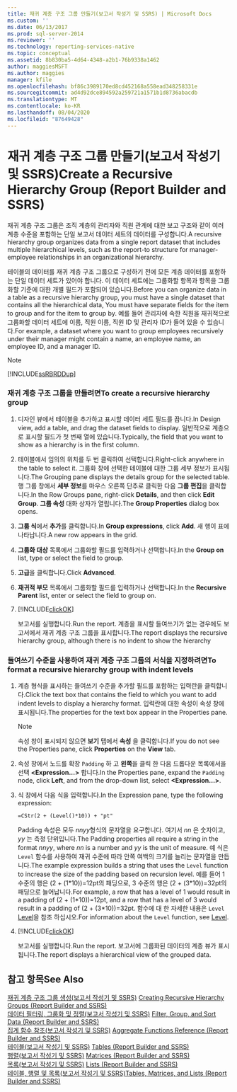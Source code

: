 ```yaml
---
title: 재귀 계층 구조 그룹 만들기(보고서 작성기 및 SSRS) | Microsoft Docs
ms.custom: ''
ms.date: 06/13/2017
ms.prod: sql-server-2014
ms.reviewer: ''
ms.technology: reporting-services-native
ms.topic: conceptual
ms.assetid: 8b830ba5-4d64-4348-a2b1-76b9338a1462
author: maggiesMSFT
ms.author: maggies
manager: kfile
ms.openlocfilehash: bf86c3989170ed8cd452168a558ead348258331e
ms.sourcegitcommit: ad4d92dce894592a259721a1571b1d8736abacdb
ms.translationtype: MT
ms.contentlocale: ko-KR
ms.lasthandoff: 08/04/2020
ms.locfileid: "87649428"
---
```

# <a name="create-a-recursive-hierarchy-group-report-builder-and-ssrs"></a><span data-ttu-id="fc4b8-102">재귀 계층 구조 그룹 만들기(보고서 작성기 및 SSRS)</span><span class="sxs-lookup"><span data-stu-id="fc4b8-102">Create a Recursive Hierarchy Group (Report Builder and SSRS)</span></span>
  <span data-ttu-id="fc4b8-103">재귀 계층 구조 그룹은 조직 계층의 관리자와 직원 관계에 대한 보고 구조와 같이 여러 계층 수준을 포함하는 단일 보고서 데이터 세트의 데이터를 구성합니다.</span><span class="sxs-lookup"><span data-stu-id="fc4b8-103">A recursive hierarchy group organizes data from a single report dataset that includes multiple hierarchical levels, such as the report-to structure for manager-employee relationships in an organizational hierarchy.</span></span>  
  
 <span data-ttu-id="fc4b8-104">테이블의 데이터를 재귀 계층 구조 그룹으로 구성하기 전에 모든 계층 데이터를 포함하는 단일 데이터 세트가 있어야 합니다. 이 데이터 세트에는 그룹화할 항목과 항목을 그룹화할 기준에 대한 개별 필드가 포함되어 있습니다.</span><span class="sxs-lookup"><span data-stu-id="fc4b8-104">Before you can organize data in a table as a recursive hierarchy group, you must have a single dataset that contains all the hierarchical data, You must have separate fields for the item to group and for the item to group by.</span></span> <span data-ttu-id="fc4b8-105">예를 들어 관리자에 속한 직원을 재귀적으로 그룹화할 데이터 세트에 이름, 직원 이름, 직원 ID 및 관리자 ID가 들어 있을 수 있습니다.</span><span class="sxs-lookup"><span data-stu-id="fc4b8-105">For example, a dataset where you want to group employees recursively under their manager might contain a name, an employee name, an employee ID, and a manager ID.</span></span>  
  
> [!NOTE]  
>  [!INCLUDE[ssRBRDDup](../../includes/ssrbrddup-md.md)]  
  
### <a name="to-create-a-recursive-hierarchy-group"></a><span data-ttu-id="fc4b8-106">재귀 계층 구조 그룹을 만들려면</span><span class="sxs-lookup"><span data-stu-id="fc4b8-106">To create a recursive hierarchy group</span></span>  
  
1.  <span data-ttu-id="fc4b8-107">디자인 뷰에서 테이블을 추가하고 표시할 데이터 세트 필드를 끕니다.</span><span class="sxs-lookup"><span data-stu-id="fc4b8-107">In Design view, add a table, and drag the dataset fields to display.</span></span> <span data-ttu-id="fc4b8-108">일반적으로 계층으로 표시할 필드가 첫 번째 열에 있습니다.</span><span class="sxs-lookup"><span data-stu-id="fc4b8-108">Typically, the field that you want to show as a hierarchy is in the first column.</span></span>  
  
2.  <span data-ttu-id="fc4b8-109">테이블에서 임의의 위치를 두 번 클릭하여 선택합니다.</span><span class="sxs-lookup"><span data-stu-id="fc4b8-109">Right-click anywhere in the table to select it.</span></span> <span data-ttu-id="fc4b8-110">그룹화 창에 선택한 테이블에 대한 그룹 세부 정보가 표시됩니다.</span><span class="sxs-lookup"><span data-stu-id="fc4b8-110">The Grouping pane displays the details group for the selected table.</span></span> <span data-ttu-id="fc4b8-111">행 그룹 창에서 **세부 정보**를 마우스 오른쪽 단추로 클릭한 다음 **그룹 편집**을 클릭합니다.</span><span class="sxs-lookup"><span data-stu-id="fc4b8-111">In the Row Groups pane, right-click **Details**, and then click **Edit Group**.</span></span> <span data-ttu-id="fc4b8-112">**그룹 속성** 대화 상자가 열립니다.</span><span class="sxs-lookup"><span data-stu-id="fc4b8-112">The **Group Properties** dialog box opens.</span></span>  
  
3.  <span data-ttu-id="fc4b8-113">**그룹 식**에서 **추가**를 클릭합니다.</span><span class="sxs-lookup"><span data-stu-id="fc4b8-113">In **Group expressions**, click **Add**.</span></span> <span data-ttu-id="fc4b8-114">새 행이 표에 나타납니다.</span><span class="sxs-lookup"><span data-stu-id="fc4b8-114">A new row appears in the grid.</span></span>  
  
4.  <span data-ttu-id="fc4b8-115">**그룹화 대상** 목록에서 그룹화할 필드를 입력하거나 선택합니다.</span><span class="sxs-lookup"><span data-stu-id="fc4b8-115">In the **Group on** list, type or select the field to group.</span></span>  
  
5.  <span data-ttu-id="fc4b8-116">**고급**을 클릭합니다.</span><span class="sxs-lookup"><span data-stu-id="fc4b8-116">Click **Advanced**.</span></span>  
  
6.  <span data-ttu-id="fc4b8-117">**재귀적 부모** 목록에서 그룹화할 필드를 입력하거나 선택합니다.</span><span class="sxs-lookup"><span data-stu-id="fc4b8-117">In the **Recursive Parent** list, enter or select the field to group on.</span></span>  
  
7.  [!INCLUDE[clickOK](../../includes/clickok-md.md)]  
  
     <span data-ttu-id="fc4b8-118">보고서를 실행합니다.</span><span class="sxs-lookup"><span data-stu-id="fc4b8-118">Run the report.</span></span> <span data-ttu-id="fc4b8-119">계층을 표시할 들여쓰기가 없는 경우에도 보고서에서 재귀 계층 구조 그룹을 표시합니다.</span><span class="sxs-lookup"><span data-stu-id="fc4b8-119">The report displays the recursive hierarchy group, although there is no indent to show the hierarchy</span></span>  
  
### <a name="to-format-a-recursive-hierarchy-group-with-indent-levels"></a><span data-ttu-id="fc4b8-120">들여쓰기 수준을 사용하여 재귀 계층 구조 그룹의 서식을 지정하려면</span><span class="sxs-lookup"><span data-stu-id="fc4b8-120">To format a recursive hierarchy group with indent levels</span></span>  
  
1.  <span data-ttu-id="fc4b8-121">계층 형식을 표시하는 들여쓰기 수준을 추가할 필드를 포함하는 입력란을 클릭합니다.</span><span class="sxs-lookup"><span data-stu-id="fc4b8-121">Click the text box that contains the field to which you want to add indent levels to display a hierarchy format.</span></span> <span data-ttu-id="fc4b8-122">입력란에 대한 속성이 속성 창에 표시됩니다.</span><span class="sxs-lookup"><span data-stu-id="fc4b8-122">The properties for the text box appear in the Properties pane.</span></span>  
  
    > [!NOTE]  
    >  <span data-ttu-id="fc4b8-123">속성 창이 표시되지 않으면 **보기** 탭에서 **속성** 을 클릭합니다.</span><span class="sxs-lookup"><span data-stu-id="fc4b8-123">If you do not see the Properties pane, click **Properties** on the **View** tab.</span></span>  
  
2.  <span data-ttu-id="fc4b8-124">속성 창에서 노드를 확장 `Padding` 하 고 **왼쪽**을 클릭 한 다음 드롭다운 목록에서을 선택 **\<Expression...>** 합니다.</span><span class="sxs-lookup"><span data-stu-id="fc4b8-124">In the Properties pane, expand the `Padding` node, click **Left**, and from the drop-down list, select **\<Expression...>**.</span></span>  
  
3.  <span data-ttu-id="fc4b8-125">식 창에서 다음 식을 입력합니다.</span><span class="sxs-lookup"><span data-stu-id="fc4b8-125">In the Expression pane, type the following expression:</span></span>  
  
     `=CStr(2 + (Level()*10)) + "pt"`  
  
     <span data-ttu-id="fc4b8-126">Padding 속성은 모두 *nnyy*형식의 문자열을 요구합니다. 여기서 *nn* 은 숫자이고, *yy* 는 측정 단위입니다.</span><span class="sxs-lookup"><span data-stu-id="fc4b8-126">The Padding properties all require a string in the format *nnyy*, where *nn* is a number and *yy* is the unit of measure.</span></span> <span data-ttu-id="fc4b8-127">예 식은 `Level` 함수를 사용하여 재귀 수준에 따라 안쪽 여백의 크기를 늘리는 문자열을 만듭니다.</span><span class="sxs-lookup"><span data-stu-id="fc4b8-127">The example expression builds a string that uses the `Level` function to increase the size of the padding based on recursion level.</span></span> <span data-ttu-id="fc4b8-128">예를 들어 1 수준의 행은 (2 + (1\*10))=12pt의 패딩으로, 3 수준의 행은 (2 + (3\*10))=32pt의 패딩으로 늘어납니다.</span><span class="sxs-lookup"><span data-stu-id="fc4b8-128">For example, a row that has a level of 1 would result in a padding of (2 + (1\*10))=12pt, and a row that has a level of 3 would result in a padding of (2 + (3\*10))=32pt.</span></span> <span data-ttu-id="fc4b8-129">함수에 대 한 자세한 내용은 `Level` [Level](report-builder-functions-level-function.md)을 참조 하십시오.</span><span class="sxs-lookup"><span data-stu-id="fc4b8-129">For information about the `Level` function, see [Level](report-builder-functions-level-function.md).</span></span>  
  
4.  [!INCLUDE[clickOK](../../includes/clickok-md.md)]  
  
     <span data-ttu-id="fc4b8-130">보고서를 실행합니다.</span><span class="sxs-lookup"><span data-stu-id="fc4b8-130">Run the report.</span></span> <span data-ttu-id="fc4b8-131">보고서에 그룹화된 데이터의 계층 뷰가 표시됩니다.</span><span class="sxs-lookup"><span data-stu-id="fc4b8-131">The report displays a hierarchical view of the grouped data.</span></span>  
  
## <a name="see-also"></a><span data-ttu-id="fc4b8-132">참고 항목</span><span class="sxs-lookup"><span data-stu-id="fc4b8-132">See Also</span></span>  
 <span data-ttu-id="fc4b8-133">[재귀 계층 구조 그룹 생성&#40;보고서 작성기 및 SSRS&#41;](creating-recursive-hierarchy-groups-report-builder-and-ssrs.md) </span><span class="sxs-lookup"><span data-stu-id="fc4b8-133">[Creating Recursive Hierarchy Groups &#40;Report Builder and SSRS&#41;](creating-recursive-hierarchy-groups-report-builder-and-ssrs.md) </span></span>  
 <span data-ttu-id="fc4b8-134">[데이터 필터링, 그룹화 및 정렬&#40;보고서 작성기 및 SSRS&#41;](filter-group-and-sort-data-report-builder-and-ssrs.md) </span><span class="sxs-lookup"><span data-stu-id="fc4b8-134">[Filter, Group, and Sort Data &#40;Report Builder and SSRS&#41;](filter-group-and-sort-data-report-builder-and-ssrs.md) </span></span>  
 <span data-ttu-id="fc4b8-135">[집계 함수 참조&#40;보고서 작성기 및 SSRS&#41;](report-builder-functions-aggregate-functions-reference.md) </span><span class="sxs-lookup"><span data-stu-id="fc4b8-135">[Aggregate Functions Reference &#40;Report Builder and SSRS&#41;](report-builder-functions-aggregate-functions-reference.md) </span></span>  
 <span data-ttu-id="fc4b8-136">[테이블&#40;보고서 작성기 및 SSRS&#41;](tables-report-builder-and-ssrs.md) </span><span class="sxs-lookup"><span data-stu-id="fc4b8-136">[Tables &#40;Report Builder  and SSRS&#41;](tables-report-builder-and-ssrs.md) </span></span>  
 <span data-ttu-id="fc4b8-137">[행렬&#40;보고서 작성기 및 SSRS&#41;](create-a-matrix-report-builder-and-ssrs.md) </span><span class="sxs-lookup"><span data-stu-id="fc4b8-137">[Matrices &#40;Report Builder and SSRS&#41;](create-a-matrix-report-builder-and-ssrs.md) </span></span>  
 <span data-ttu-id="fc4b8-138">[목록&#40;보고서 작성기 및 SSRS&#41;](create-invoices-and-forms-with-lists-report-builder-and-ssrs.md) </span><span class="sxs-lookup"><span data-stu-id="fc4b8-138">[Lists &#40;Report Builder and SSRS&#41;](create-invoices-and-forms-with-lists-report-builder-and-ssrs.md) </span></span>  
 [<span data-ttu-id="fc4b8-139">테이블, 행렬 및 목록&#40;보고서 작성기 및 SSRS&#41;</span><span class="sxs-lookup"><span data-stu-id="fc4b8-139">Tables, Matrices, and Lists &#40;Report Builder and SSRS&#41;</span></span>](tables-matrices-and-lists-report-builder-and-ssrs.md)  
  
  
